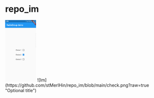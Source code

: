 # repo_im
<img src="https://github.com/stMerlHin/repo_im/blob/main/checkbox_demo.png?raw=true" width="100" height="200" />
![Im](https://github.com/stMerlHin/repo_im/blob/main/check.png?raw=true "Optional title")
